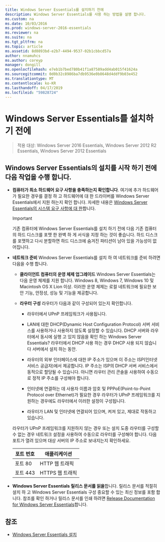 ```yaml
---
title: Windows Server Essentials를 설치하기 전에
description: Windows Server Essentials를 사용 하는 방법을 설명 합니다.
ms.custom: na
ms.date: 10/03/2016
ms.prod: windows-server-2016-essentials
ms.reviewer: na
ms.suite: na
ms.tgt_pltfrm: na
ms.topic: article
ms.assetid: 8d0893bd-e2b7-4494-9537-02b1cbbcd57a
author: nnamuhcs
ms.author: coreyp
manager: dongill
ms.openlocfilehash: e7eb1b7bed780b41f1a87589add4ab015f41624a
ms.sourcegitcommit: 0d0b32c8986ba7db9536e0b8648d4ddf9b03e452
ms.translationtype: MT
ms.contentlocale: ko-KR
ms.lasthandoff: 04/17/2019
ms.locfileid: "59828724"
---
```

# <a name="before-you-install-windows-server-essentials"></a>Windows Server Essentials를 설치하기 전에

>적용 대상: Windows Server 2016 Essentials, Windows Server 2012 R2 Essentials, Windows Server 2012 Essentials

##  <a name="BKMK_BeforeYouBegin"></a> Windows Server Essentials의 설치를 시작 하기 전에 다음 작업을 수행 합니다.  

-   **컴퓨터가 최소 하드웨어 요구 사항을 충족하는지 확인합니다**. 여기에 추가 하드웨어가 필요한 경우를 결정 하 고 하드웨어에 대 한 드라이버를 Windows Server Essentials에서 지원 하는지 확인 합니다. 자세한 내용은 [Windows Server Essentials의 시스템 요구 사항에 대 한](../get-started/system-requirements.md)합니다.   

  
    > [!IMPORTANT]
    >  기존 컴퓨터에 Windows Server Essentials를 설치 하기 전에 다음 기존 컴퓨터의 하드 디스크를 포맷 한 완벽 하 게 서식을 지정 하는 것이 좋습니다. 하드 디스크를 포맷하고 다시 분할하면 하드 디스크에 숨겨진 파티션이 남아 있을 가능성이 없어집니다.  
  
-   **네트워크 준비** Windows Server Essentials를 설치 하 여 네트워크를 준비 하려면 다음을 수행 합니다.  
    
  
    -   **클라이언트 컴퓨터의 운영 체제 업그레이드** Windows Server Essentials는 다음 운영 체제를 지원 합니다.  Windows 8, Windows 7, Windows 10 및 Macintosh OS X Lion 이상. 이러한 운영 체제는 로컬 네트워크에 필요한 보안 기능, 안정성, 성능 및 기능을 제공합니다.  
  
    -   **라우터 구성** 라우터가 다음과 같이 구성되어 있는지 확인합니다.  
  
        -   라우터에서 UPnP 프레임워크가 사용됩니다.  
  
        -   LAN에 대한 DHCP(Dynamic Host Configuration Protocol) 서버 서비스를 사용하거나 사용하지 않도록 설정할 수 있습니다.  DHCP 서버와 라우터에서 동시에 실행 고 있지 않음을 확인 하는 Windows Server Essentials? 라우터에서 DHCP 사용 하는 경우 DHCP 사용 되지 않습니다 서버에서 설치 하는 동안.  
  
        -   라우터의 외부 인터페이스에 대한 IP 주소가 있으며 이 주소는 ISP(인터넷 서비스 공급자)에서 제공합니다. IP 주소는 ISP의 DHCP 서버 서비스에서 동적으로 할당될 수 있습니다. 아니면 라우터 관리 콘솔을 사용하여 수동으로 정적 IP 주소를 구성해야 합니다.  
  
        -   인터넷에 연결하는 데 사용자 이름과 암호 및 PPPoE(Point-to-Point Protocol over Ethernet)가 필요한 경우 라우터가 UPnP 프레임워크를 지원하는 경우에도 라우터에서 이러한 설정이 구성됩니다.  
  
        -   라우터가 LAN 및 인터넷에 연결되어 있으며, 켜져 있고, 제대로 작동하고 있습니다.  
  
     라우터가 UPnP 프레임워크를 지원하지 않는 경우 또는 설치 도중 라우터를 구성할 수 없는 경우 네트워크 설정을 사용하여 수동으로 라우터를 구성해야 합니다. 다음 포트가 열려 있으며 대상 서버의 IP 주소로 보내지는지 확인하세요.  
  
    |포트 번호|애플리케이션|  
    |-----------------|-----------------|  
    |포트 80|HTTP 웹 트래픽|  
    |포트 443|HTTPS 웹 트래픽|  
  

-   **Windows Server Essentials 릴리스 문서를 읽을**합니다. 릴리스 문서를 적절히 설치 하 고 Windows Server Essentials 구성 중요할 수 있는 최신 정보를 포함 합니다. 참조를 확인 하거나 릴리스 문서를 인쇄 하려면 [Release Documentation for Windows Server Essentials](../get-started/release-notes.md)합니다.  
  
## <a name="see-also"></a>참조  
  
-   [Windows Server Essentials 설치](Install-Windows-Server-Essentials.md)

